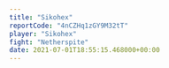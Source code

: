 ```yaml
---
title: "Sikohex"
reportCode: "4nCZHq1zGY9M32tT"
player: "Sikohex"
fight: "Netherspite"
date: 2021-07-01T18:55:15.468000+00:00
---
```


